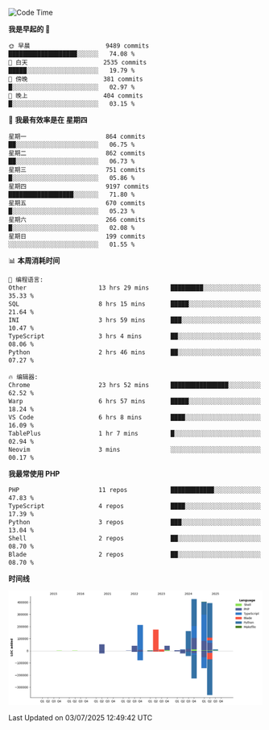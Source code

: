 <!--START_SECTION:waka-->
![Code Time](http://img.shields.io/badge/Code%20Time-3%2C770%20hrs%201%20min-blue)

**我是早起的 🐤** 

```text
🌞 早晨                     9489 commits        ███████████████████░░░░░░   74.08 % 
🌆 白天                     2535 commits        █████░░░░░░░░░░░░░░░░░░░░   19.79 % 
🌃 傍晚                     381 commits         █░░░░░░░░░░░░░░░░░░░░░░░░   02.97 % 
🌙 晚上                     404 commits         █░░░░░░░░░░░░░░░░░░░░░░░░   03.15 % 
```
📅 **我最有效率是在 星期四** 

```text
星期一                      864 commits         ██░░░░░░░░░░░░░░░░░░░░░░░   06.75 % 
星期二                      862 commits         ██░░░░░░░░░░░░░░░░░░░░░░░   06.73 % 
星期三                      751 commits         █░░░░░░░░░░░░░░░░░░░░░░░░   05.86 % 
星期四                      9197 commits        ██████████████████░░░░░░░   71.80 % 
星期五                      670 commits         █░░░░░░░░░░░░░░░░░░░░░░░░   05.23 % 
星期六                      266 commits         █░░░░░░░░░░░░░░░░░░░░░░░░   02.08 % 
星期日                      199 commits         ░░░░░░░░░░░░░░░░░░░░░░░░░   01.55 % 
```


📊 **本周消耗时间** 

```text
💬 编程语言: 
Other                    13 hrs 29 mins      █████████░░░░░░░░░░░░░░░░   35.33 % 
SQL                      8 hrs 15 mins       █████░░░░░░░░░░░░░░░░░░░░   21.64 % 
INI                      3 hrs 59 mins       ███░░░░░░░░░░░░░░░░░░░░░░   10.47 % 
TypeScript               3 hrs 4 mins        ██░░░░░░░░░░░░░░░░░░░░░░░   08.06 % 
Python                   2 hrs 46 mins       ██░░░░░░░░░░░░░░░░░░░░░░░   07.27 % 

🔥 编辑器: 
Chrome                   23 hrs 52 mins      ████████████████░░░░░░░░░   62.52 % 
Warp                     6 hrs 57 mins       █████░░░░░░░░░░░░░░░░░░░░   18.24 % 
VS Code                  6 hrs 8 mins        ████░░░░░░░░░░░░░░░░░░░░░   16.09 % 
TablePlus                1 hr 7 mins         █░░░░░░░░░░░░░░░░░░░░░░░░   02.94 % 
Neovim                   3 mins              ░░░░░░░░░░░░░░░░░░░░░░░░░   00.17 % 
```

**我最常使用 PHP** 

```text
PHP                      11 repos            ████████████░░░░░░░░░░░░░   47.83 % 
TypeScript               4 repos             ████░░░░░░░░░░░░░░░░░░░░░   17.39 % 
Python                   3 repos             ███░░░░░░░░░░░░░░░░░░░░░░   13.04 % 
Shell                    2 repos             ██░░░░░░░░░░░░░░░░░░░░░░░   08.70 % 
Blade                    2 repos             ██░░░░░░░░░░░░░░░░░░░░░░░   08.70 % 
```



**时间线**

![Lines of Code chart](https://raw.githubusercontent.com/abrahamgreyson/abrahamgreyson/main/assets/bar_graph.png)


 Last Updated on 03/07/2025 12:49:42 UTC
<!--END_SECTION:waka-->
